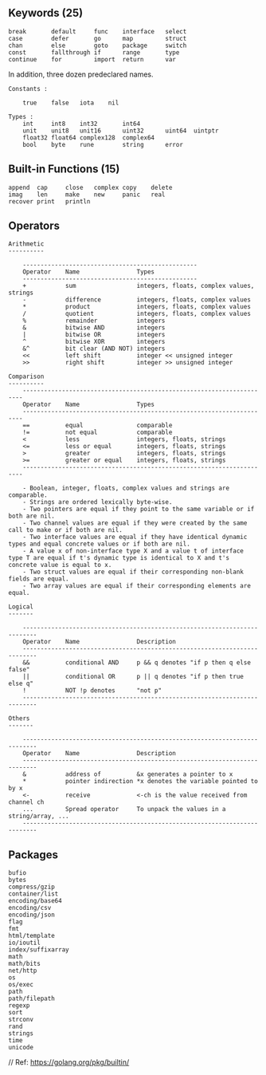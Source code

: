 ## Keywords (25)

    break       default     func    interface   select
    case        defer       go      map         struct
    chan        else        goto    package     switch
    const       fallthrough if      range       type
    continue    for         import  return      var

In addition, three dozen predeclared names.

    Constants :

        true    false   iota    nil

    Types :
        int     int8    int32       int64
        unit    unit8   unit16      uint32      uint64  uintptr
        float32 float64 complex128  complex64
        bool    byte    rune        string      error


## Built-in Functions (15)

    append  cap     close   complex copy    delete
    imag    len     make    new     panic   real
    recover print   println

## Operators

    Arithmetic
    ----------

        -------------------------------------------------
        Operator	Name	            Types
        -------------------------------------------------
        +	        sum	                integers, floats, complex values, strings
        -	        difference	        integers, floats, complex values
        *	        product	            integers, floats, complex values
        /	        quotient	        integers, floats, complex values
        %	        remainder	        integers
        &	        bitwise AND	        integers
        |	        bitwise OR	        integers
        ^	        bitwise XOR	        integers
        &^	        bit clear (AND NOT)	integers
        <<	        left shift	        integer << unsigned integer
        >>	        right shift	        integer >> unsigned integer

    Comparison
    ----------
        ----------------------------------------------------------------------
        Operator	Name	            Types
        ----------------------------------------------------------------------
        ==	        equal	            comparable
        !=	        not equal	        comparable
        <	        less	            integers, floats, strings
        <=	        less or equal	    integers, floats, strings
        >	        greater	            integers, floats, strings
        >=	        greater or equal	integers, floats, strings
        ----------------------------------------------------------------------

        - Boolean, integer, floats, complex values and strings are comparable.
        - Strings are ordered lexically byte-wise.
        - Two pointers are equal if they point to the same variable or if both are nil.
        - Two channel values are equal if they were created by the same call to make or if both are nil.
        - Two interface values are equal if they have identical dynamic types and equal concrete values or if both are nil.
        - A value x of non-interface type X and a value t of interface type T are equal if t's dynamic type is identical to X and t's concrete value is equal to x.
        - Two struct values are equal if their corresponding non-blank fields are equal.
        - Two array values are equal if their corresponding elements are equal.

    Logical
    -------

        --------------------------------------------------------------------------
        Operator	Name	            Description
        --------------------------------------------------------------------------
        &&	        conditional AND	    p && q denotes "if p then q else false"
        ||	        conditional OR	    p || q denotes "if p then true else q"
        !	        NOT	!p denotes      "not p"
        --------------------------------------------------------------------------

    Others
    -------

        --------------------------------------------------------------------------
        Operator	Name	            Description
        --------------------------------------------------------------------------
        &	        address of	        &x generates a pointer to x
        *	        pointer indirection	*x denotes the variable pointed to by x
        <-	        receive	            <-ch is the value received from channel ch
        ...         Spread operator     To unpack the values in a string/array, ...
        --------------------------------------------------------------------------

## Packages

    bufio
    bytes
    compress/gzip
    container/list
    encoding/base64
    encoding/csv
    encoding/json
    flag
    fmt
    html/template
    io/ioutil
    index/suffixarray
    math
    math/bits
    net/http
    os
    os/exec
    path
    path/filepath
    regexp
    sort
    strconv
    rand
    strings
    time
    unicode

// Ref: https://golang.org/pkg/builtin/
